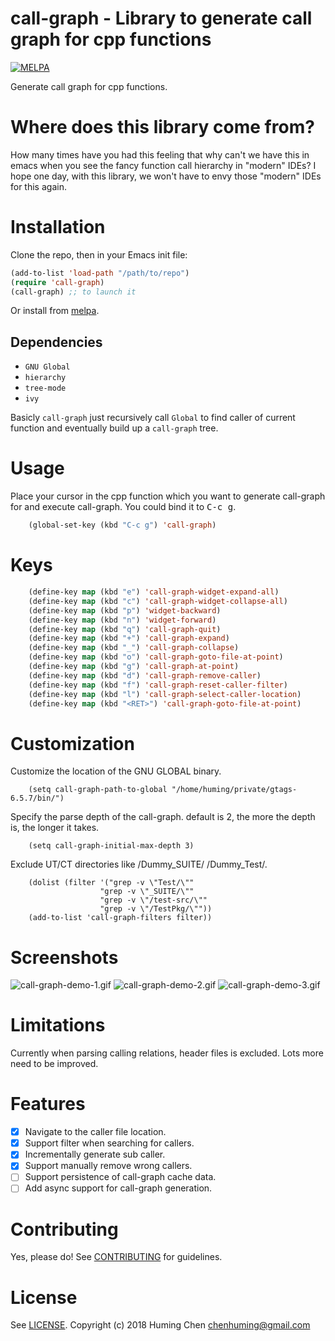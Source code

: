 # call-graph - Library to generate call graph for cpp functions

[![MELPA](https://melpa.org/packages/call-graph-badge.svg)](https://melpa.org/#/call-graph)

Generate call graph for cpp functions.

# Where does this library come from?

How many times have you had this feeling that
why can't we have this in emacs when you see
the fancy function call hierarchy in "modern" IDEs?
I hope one day, with this library, we won't have
to envy those "modern" IDEs for this again.

# Installation

Clone the repo, then in your Emacs init file:

```lisp
(add-to-list 'load-path "/path/to/repo")
(require 'call-graph)
(call-graph) ;; to launch it
```

Or install from [melpa](https://melpa.org/#/call-graph).

## Dependencies

* `GNU Global`
* `hierarchy`
* `tree-mode`
* `ivy`

Basicly `call-graph` just recursively call `Global` to find caller of
current function and eventually build up a `call-graph` tree.

# Usage

Place your cursor in the cpp function which you want to generate
call-graph for and execute call-graph.
You could bind it to <kbd>C-c g</kbd>.

```lisp
    (global-set-key (kbd "C-c g") 'call-graph)
```

# Keys

```lisp
    (define-key map (kbd "e") 'call-graph-widget-expand-all)
    (define-key map (kbd "c") 'call-graph-widget-collapse-all)
    (define-key map (kbd "p") 'widget-backward)
    (define-key map (kbd "n") 'widget-forward)
    (define-key map (kbd "q") 'call-graph-quit)
    (define-key map (kbd "+") 'call-graph-expand)
    (define-key map (kbd "_") 'call-graph-collapse)
    (define-key map (kbd "o") 'call-graph-goto-file-at-point)
    (define-key map (kbd "g") 'call-graph-at-point)
    (define-key map (kbd "d") 'call-graph-remove-caller)
    (define-key map (kbd "f") 'call-graph-reset-caller-filter)
    (define-key map (kbd "l") 'call-graph-select-caller-location)
    (define-key map (kbd "<RET>") 'call-graph-goto-file-at-point)
```

# Customization

Customize the location of the GNU GLOBAL binary.

```
    (setq call-graph-path-to-global "/home/huming/private/gtags-6.5.7/bin/")
```

Specify the parse depth of the call-graph.
default is 2, the more the depth is, the longer it takes.

```
    (setq call-graph-initial-max-depth 3)
```

Exclude UT/CT directories like /Dummy_SUITE/ /Dummy_Test/.

```
    (dolist (filter '("grep -v \"Test/\""
                    "grep -v \"_SUITE/\""
                    "grep -v \"/test-src/\""
                    "grep -v \"/TestPkg/\""))
    (add-to-list 'call-graph-filters filter))
```

# Screenshots

![call-graph-demo-1.gif](img/call-graph-demo-1.gif)
![call-graph-demo-2.gif](img/call-graph-demo-2.gif)
![call-graph-demo-3.gif](img/call-graph-demo-3.gif)

# Limitations

Currently when parsing calling relations, header files is excluded.
Lots more need to be improved.

# Features

- [x] Navigate to the caller file location.
- [x] Support filter when searching for callers.
- [x] Incrementally generate sub caller.
- [x] Support manually remove wrong callers.
- [ ] Support persistence of call-graph cache data.
- [ ] Add async support for call-graph generation.

# Contributing
Yes, please do! See [CONTRIBUTING](CONTRIBUTING.md) for guidelines.

# License

See [LICENSE](LICENSE). Copyright (c) 2018 Huming Chen <chenhuming@gmail.com>
